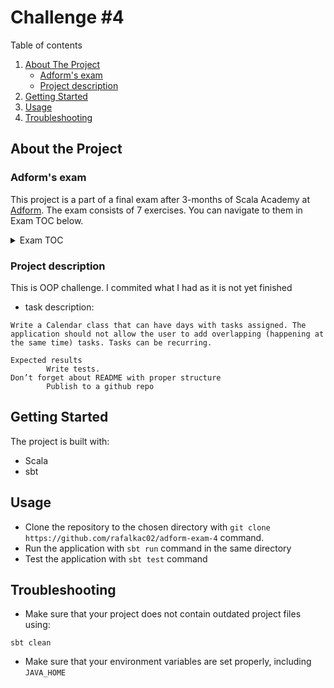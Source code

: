 # Challenge #4

Table of contents
1. [About The Project](#about-the-project)
    - [Adform's exam](#adforms-exam)
    - [Project description](#project-description)
2. [Getting Started](#getting-started)
3. [Usage](#usage)
4. [Troubleshooting](#troubleshooting)


## About the Project

### Adform's exam
This project is a part of a final exam after 3-months of Scala Academy at [Adform](https://site.adform.com/). The exam consists of 7 exercises. You can navigate to them in Exam TOC below.

<details>
  <summary>Exam TOC</summary>

1. [Challenge #1](https://github.com/rafalkac02/adform-exam-1)
2. [Challenge #2](https://github.com/rafalkac02/adform-exam-2)
3. [Challenge #3](https://github.com/rafalkac02/adform-exam-3)
4. [Challenge #4](https://github.com/rafalkac02/adform-exam-4)
5. [Challenge #5](https://github.com/rafalkac02/adform-exam-5)
6. [Challenge #6](https://github.com/rafalkac02/adform-exam-6)
7. [Challenge #7](https://github.com/rafalkac02/adform-exam-7)
</details>

### Project description
This is OOP challenge. I commited what I had as it is not yet finished

- task description:
```
Write a Calendar class that can have days with tasks assigned. The application should not allow the user to add overlapping (happening at the same time) tasks. Tasks can be recurring.

Expected results
        Write tests.
Don’t forget about README with proper structure
        Publish to a github repo
```

## Getting Started
The project is built with:
- Scala
- sbt

## Usage
- Clone the repository to the chosen directory with `git clone https://github.com/rafalkac02/adform-exam-4` command.
- Run the application with `sbt run` command in the same directory
- Test the application with `sbt test` command


## Troubleshooting
- Make sure that your project does not contain outdated project files using:
```
sbt clean
```
- Make sure that your environment variables are set properly, including `JAVA_HOME`
